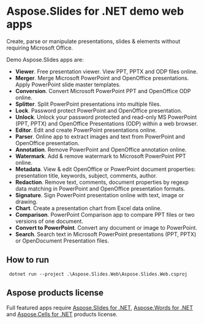 # Aspose.Slides for .NET demo web apps

Create, parse or manipulate presentations, slides & elements without requiring Microsoft Office.

Demo Aspose.Slides apps are:
* **Viewer**. Free presentation viewer. View PPT, PPTX and ODP files online.
* **Merger**. Merge Microsoft PowerPoint and OpenOffice presentations. Apply PowerPoint slide master templates.
* **Conversion**. Convert Microsoft PowerPoint PPT and OpenOffice ODP online.
* **Splitter**. Split PowerPoint presentations into multiple files.
* **Lock**. Password protect PowerPoint and OpenOffice presentation.
* **Unlock**. Unlock your password protected and read-only MS PowerPoint (PPT, PPTX) and OpenOffice Presentations (ODP) within a web browser.
* **Editor**. Edit and create PowerPoint presentations online.
* **Parser**. Online app to extract images and text from PowerPoint and OpenOffice presentation. 
* **Annotation**. Remove PowerPoint and OpenOffice annotation online.
* **Watermark**. Add & remove watermark to Microsoft PowerPoint PPT online.
* **Metadata**. View & edit OpenOffice or PowerPoint document properties: presentation title, keywords, subject, comments, author.
* **Redaction**. Remove text, comments, document properties by regexp data matching in PowerPoint and OpenOffice presentation formats. 
* **Signature**. Sign PowerPoint presentation online with text, image or drawing.
* **Chart**. Create a presentation chart from Excel data online.
* **Comparison**. PowerPoint Comparison app to compare PPT files or two versions of one document.
* **Convert to PowerPoint**. Convert any document or image to PowerPoint.
* **Search**. Search text in Microsoft PowerPoint presentations (PPT, PPTX) or OpenDocument Presentation files.


## How to run

```
 dotnet run --project .\Aspose.Slides.Web\Aspose.Slides.Web.csproj
```

## Aspose products license

Full featured apps require [Aspose.Slides for .NET](https://products.aspose.com/slides), [Aspose.Words for .NET](https://products.aspose.com/words) and  [Aspose.Cells for .NET](https://products.aspose.com/cells) products license.

